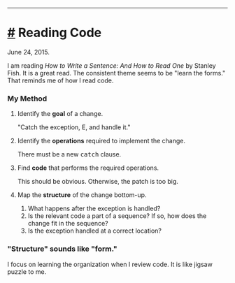 ----

# <a href="#20150624" id="20150624">#</a> Reading Code

June 24, 2015.

I am reading _How to Write a Sentence: And How to Read One_ by Stanley Fish. It
is a great read. The consistent theme seems to be "learn the forms." That
reminds me of how I read code.

### My Method

1. Identify the **goal** of a change.

    "Catch the exception, E, and handle it."

2. Identify the **operations** required to implement the change.

    There must be a new <tt>catch</tt> clause.

3. Find **code** that performs the required operations.

    This should be obvious. Otherwise, the patch is too big.

4. Map the **structure** of the change bottom-up.

    1. What happens after the exception is handled? 
    2. Is the relevant code a part of a sequence? If so, how does the change fit
       in the sequence?
    3. Is the exception handled at a correct location?

### "Structure" sounds like "form."

I focus on learning the organization when I review code. It is like jigsaw
puzzle to me.
